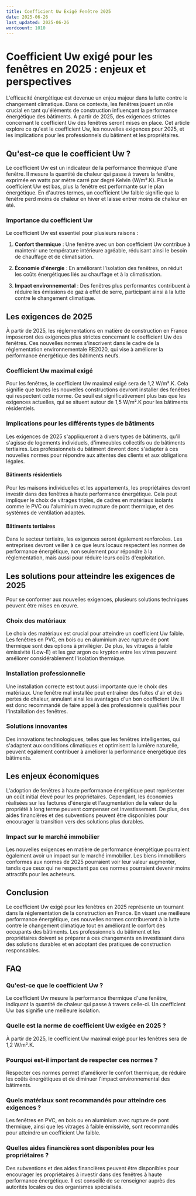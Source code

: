 ```yaml
---
title: Coefficient Uw Exigé Fenêtre 2025
date: 2025-06-26
last_updated: 2025-06-26
wordcount: 1010
---
```


# Coefficient Uw exigé pour les fenêtres en 2025 : enjeux et perspectives

L'efficacité énergétique est devenue un enjeu majeur dans la lutte contre le changement climatique. Dans ce contexte, les fenêtres jouent un rôle crucial en tant qu'éléments de construction influençant la performance énergétique des bâtiments. À partir de 2025, des exigences strictes concernant le coefficient Uw des fenêtres seront mises en place. Cet article explore ce qu'est le coefficient Uw, les nouvelles exigences pour 2025, et les implications pour les professionnels du bâtiment et les propriétaires.

## Qu'est-ce que le coefficient Uw ?

Le coefficient Uw est un indicateur de la performance thermique d'une fenêtre. Il mesure la quantité de chaleur qui passe à travers la fenêtre, exprimée en watts par mètre carré par degré Kelvin (W/m².K). Plus le coefficient Uw est bas, plus la fenêtre est performante sur le plan énergétique. En d'autres termes, un coefficient Uw faible signifie que la fenêtre perd moins de chaleur en hiver et laisse entrer moins de chaleur en été.

### Importance du coefficient Uw

Le coefficient Uw est essentiel pour plusieurs raisons :

1. **Confort thermique** : Une fenêtre avec un bon coefficient Uw contribue à maintenir une température intérieure agréable, réduisant ainsi le besoin de chauffage et de climatisation.
   
2. **Économie d'énergie** : En améliorant l'isolation des fenêtres, on réduit les coûts énergétiques liés au chauffage et à la climatisation.

3. **Impact environnemental** : Des fenêtres plus performantes contribuent à réduire les émissions de gaz à effet de serre, participant ainsi à la lutte contre le changement climatique.

## Les exigences de 2025

À partir de 2025, les réglementations en matière de construction en France imposeront des exigences plus strictes concernant le coefficient Uw des fenêtres. Ces nouvelles normes s'inscrivent dans le cadre de la réglementation environnementale RE2020, qui vise à améliorer la performance énergétique des bâtiments neufs.

### Coefficient Uw maximal exigé

Pour les fenêtres, le coefficient Uw maximal exigé sera de 1,2 W/m².K. Cela signifie que toutes les nouvelles constructions devront installer des fenêtres qui respectent cette norme. Ce seuil est significativement plus bas que les exigences actuelles, qui se situent autour de 1,5 W/m².K pour les bâtiments résidentiels.

### Implications pour les différents types de bâtiments

Les exigences de 2025 s'appliqueront à divers types de bâtiments, qu'il s'agisse de logements individuels, d'immeubles collectifs ou de bâtiments tertiaires. Les professionnels du bâtiment devront donc s'adapter à ces nouvelles normes pour répondre aux attentes des clients et aux obligations légales.

#### Bâtiments résidentiels

Pour les maisons individuelles et les appartements, les propriétaires devront investir dans des fenêtres à haute performance énergétique. Cela peut impliquer le choix de vitrages triples, de cadres en matériaux isolants comme le PVC ou l'aluminium avec rupture de pont thermique, et des systèmes de ventilation adaptés.

#### Bâtiments tertiaires

Dans le secteur tertiaire, les exigences seront également renforcées. Les entreprises devront veiller à ce que leurs locaux respectent les normes de performance énergétique, non seulement pour répondre à la réglementation, mais aussi pour réduire leurs coûts d'exploitation.

## Les solutions pour atteindre les exigences de 2025

Pour se conformer aux nouvelles exigences, plusieurs solutions techniques peuvent être mises en œuvre.

### Choix des matériaux

Le choix des matériaux est crucial pour atteindre un coefficient Uw faible. Les fenêtres en PVC, en bois ou en aluminium avec rupture de pont thermique sont des options à privilégier. De plus, les vitrages à faible émissivité (Low-E) et les gaz argon ou krypton entre les vitres peuvent améliorer considérablement l'isolation thermique.

### Installation professionnelle

Une installation correcte est tout aussi importante que le choix des matériaux. Une fenêtre mal installée peut entraîner des fuites d'air et des pertes de chaleur, annulant ainsi les avantages d'un bon coefficient Uw. Il est donc recommandé de faire appel à des professionnels qualifiés pour l'installation des fenêtres.

### Solutions innovantes

Des innovations technologiques, telles que les fenêtres intelligentes, qui s'adaptent aux conditions climatiques et optimisent la lumière naturelle, peuvent également contribuer à améliorer la performance énergétique des bâtiments.

## Les enjeux économiques

L'adoption de fenêtres à haute performance énergétique peut représenter un coût initial élevé pour les propriétaires. Cependant, les économies réalisées sur les factures d'énergie et l'augmentation de la valeur de la propriété à long terme peuvent compenser cet investissement. De plus, des aides financières et des subventions peuvent être disponibles pour encourager la transition vers des solutions plus durables.

### Impact sur le marché immobilier

Les nouvelles exigences en matière de performance énergétique pourraient également avoir un impact sur le marché immobilier. Les biens immobiliers conformes aux normes de 2025 pourraient voir leur valeur augmenter, tandis que ceux qui ne respectent pas ces normes pourraient devenir moins attractifs pour les acheteurs.

## Conclusion

Le coefficient Uw exigé pour les fenêtres en 2025 représente un tournant dans la réglementation de la construction en France. En visant une meilleure performance énergétique, ces nouvelles normes contribueront à la lutte contre le changement climatique tout en améliorant le confort des occupants des bâtiments. Les professionnels du bâtiment et les propriétaires doivent se préparer à ces changements en investissant dans des solutions durables et en adoptant des pratiques de construction responsables.

## FAQ

### Qu'est-ce que le coefficient Uw ?

Le coefficient Uw mesure la performance thermique d'une fenêtre, indiquant la quantité de chaleur qui passe à travers celle-ci. Un coefficient Uw bas signifie une meilleure isolation.

### Quelle est la norme de coefficient Uw exigée en 2025 ?

À partir de 2025, le coefficient Uw maximal exigé pour les fenêtres sera de 1,2 W/m².K.

### Pourquoi est-il important de respecter ces normes ?

Respecter ces normes permet d'améliorer le confort thermique, de réduire les coûts énergétiques et de diminuer l'impact environnemental des bâtiments.

### Quels matériaux sont recommandés pour atteindre ces exigences ?

Les fenêtres en PVC, en bois ou en aluminium avec rupture de pont thermique, ainsi que les vitrages à faible émissivité, sont recommandés pour atteindre un coefficient Uw faible.

### Quelles aides financières sont disponibles pour les propriétaires ?

Des subventions et des aides financières peuvent être disponibles pour encourager les propriétaires à investir dans des fenêtres à haute performance énergétique. Il est conseillé de se renseigner auprès des autorités locales ou des organismes spécialisés.